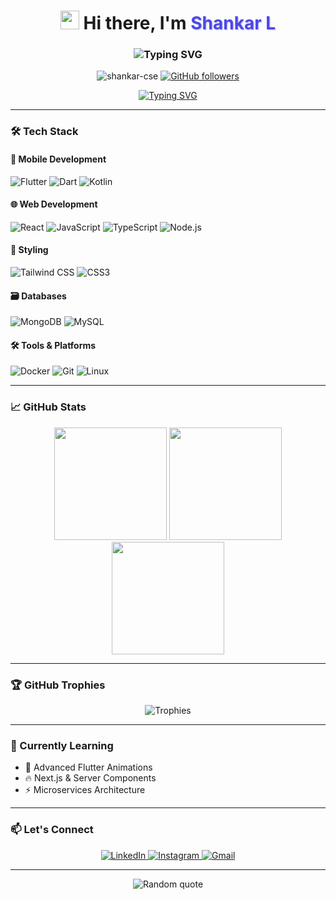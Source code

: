 <h1 align="center">
  <img src="https://emojis.slackmojis.com/emojis/images/1643514389/4753/sunglasses_rock.gif?1643514389" width="30"/>
  Hi there, I'm <span style="color: #4F46E5; text-shadow: 1px 1px 2px #A5B4FC">Shankar L</span> 
</h1>

<h3 align="center">
  <img src="https://readme-typing-svg.herokuapp.com?font=Fira+Code&weight=600&size=22&duration=3000&pause=1000&color=10B981&center=true&vCenter=true&width=500&lines=Fullstack+Developer;Open-Source+Enthusiast;Problem+Solver;Tech+Explorer" alt="Typing SVG" />
</h3>

<p align="center">
  <img src="https://komarev.com/ghpvc/?username=shankar-cse&label=Profile+Views&color=8B5CF6&style=flat-square" alt="shankar-cse" />
  <a href="https://github.com/shankar-cse?tab=followers">
    <img src="https://img.shields.io/github/followers/shankar-cse?label=Followers&style=social" alt="GitHub followers">
  </a>
</p>

<div align="center">
  <a href="https://git.io/typing-svg">
    <img src="https://readme-typing-svg.herokuapp.com?font=Fira+Code&pause=1000&color=22D3EE&width=600&lines=Turning+ideas+into+code+and+code+into+experiences;Building+scalable+solutions+with+clean+architecture;Always+learning+something+new" alt="Typing SVG" />
  </a>
</div>

---

### 🛠️ Tech Stack

#### 📱 Mobile Development
![Flutter](https://img.shields.io/badge/Flutter-02569B?style=for-the-badge&logo=flutter&logoColor=white)
![Dart](https://img.shields.io/badge/Dart-0175C2?style=for-the-badge&logo=dart&logoColor=white)
![Kotlin](https://img.shields.io/badge/Kotlin-7F52FF?style=for-the-badge&logo=kotlin&logoColor=white)

#### 🌐 Web Development
![React](https://img.shields.io/badge/React-20232A?style=for-the-badge&logo=react&logoColor=61DAFB)
![JavaScript](https://img.shields.io/badge/JavaScript-F7DF1E?style=for-the-badge&logo=javascript&logoColor=black)
![TypeScript](https://img.shields.io/badge/TypeScript-3178C6?style=for-the-badge&logo=typescript&logoColor=white)
![Node.js](https://img.shields.io/badge/Node.js-339933?style=for-the-badge&logo=nodedotjs&logoColor=white)

#### 🎨 Styling
![Tailwind CSS](https://img.shields.io/badge/Tailwind_CSS-38B2AC?style=for-the-badge&logo=tailwind-css&logoColor=white)
![CSS3](https://img.shields.io/badge/CSS3-1572B6?style=for-the-badge&logo=css3&logoColor=white)

#### 🗃️ Databases
![MongoDB](https://img.shields.io/badge/MongoDB-47A248?style=for-the-badge&logo=mongodb&logoColor=white)
![MySQL](https://img.shields.io/badge/MySQL-4479A1?style=for-the-badge&logo=mysql&logoColor=white)

#### 🛠️ Tools & Platforms
![Docker](https://img.shields.io/badge/Docker-2496ED?style=for-the-badge&logo=docker&logoColor=white)
![Git](https://img.shields.io/badge/Git-F05032?style=for-the-badge&logo=git&logoColor=white)
![Linux](https://img.shields.io/badge/Linux-FCC624?style=for-the-badge&logo=linux&logoColor=black)

---

### 📈 GitHub Stats

<div align="center">
  <img height="180em" src="https://github-readme-stats.vercel.app/api?username=shankar-cse&show_icons=true&theme=nightowl&include_all_commits=true&count_private=true&hide_border=true&bg_color=0D1117"/>
  <img height="180em" src="https://github-readme-stats.vercel.app/api/top-langs/?username=shankar-cse&layout=compact&langs_count=8&theme=nightowl&hide_border=true&bg_color=0D1117"/>
</div>

<div align="center">
  <img height="180em" src="https://github-readme-streak-stats.herokuapp.com/?user=shankar-cse&theme=nightowl&hide_border=true&background=0D1117"/>
</div>

---

### 🏆 GitHub Trophies
<div align="center">
  <img src="https://github-profile-trophy.vercel.app/?username=shankar-cse&theme=onedark&no-frame=true&row=1&column=7" alt="Trophies" />
</div>

---

### 🌱 Currently Learning
- 🚀 Advanced Flutter Animations
- 🔥 Next.js & Server Components
- ⚡ Microservices Architecture

---

### 📫 Let's Connect
<p align="center">
  <a href="https://linkedin.com/in/shankar-l-ba3075328" target="_blank">
    <img src="https://img.shields.io/badge/LinkedIn-0077B5?style=for-the-badge&logo=linkedin&logoColor=white" alt="LinkedIn"/>
  </a>
  <a href="https://instagram.com/nukes_shankar" target="_blank">
    <img src="https://img.shields.io/badge/Instagram-E4405F?style=for-the-badge&logo=instagram&logoColor=white" alt="Instagram"/>
  </a>
  <a href="mailto:shankar.l5252@gmail.com" target="_blank">
    <img src="https://img.shields.io/badge/Gmail-D14836?style=for-the-badge&logo=gmail&logoColor=white" alt="Gmail"/>
  </a>
</p>

---

<p align="center">
  <img src="https://quotes-github-readme.vercel.app/api?type=horizontal&theme=dark" alt="Random quote"/>
</p>
